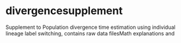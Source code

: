# divergencesupplement
Supplement to Population divergence time estimation using individual lineage label switching, contains raw data filesMath explanations and 
